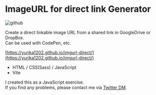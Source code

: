 # ImageURL for direct link Generator

![github](https://user-images.githubusercontent.com/82474851/182042961-a590ea79-1c9e-4534-974f-ed660de53c3c.png)

Create a direct linkable image URL from a shared link in GoogleDrive or DropBox.  
Can be used with CodePen, etc.

[https://yurika1202.github.io/imgurl-direct/](https://yurika1202.github.io/imgurl-direct/)

- HTML / CSS(Sass) / JavaScript
- Vite

I created this as a JavaScript exercise.  
If you find any problems, please contact me via [Twitter DM](https://twitter.com/bnku212).
